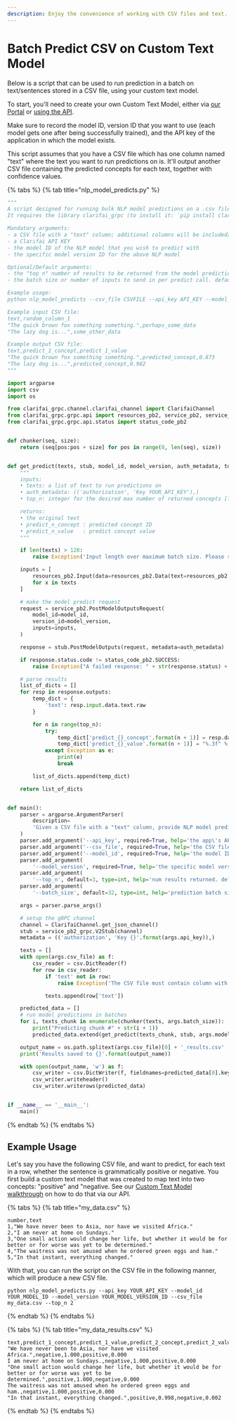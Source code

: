 ```yaml
---
description: Enjoy the convenience of working with CSV files and text.
---
```


# Batch Predict CSV on Custom Text Model

Below is a script that can be used to run prediction in a batch on text/sentences stored in a CSV file, using your custom text model.

To start, you'll need to create your own Custom Text Model, either via [our Portal](https://docs.clarifai.com/portal-guide/walkthroughs/pcustom-model-walkthrough) or [using the API](https://docs.clarifai.com/api-guide/walkthroughs/custom-model-walkthrough).

Make sure to record the model ID, version ID that you want to use \(each model gets one after being successfully trained\), and the API key of the application in which the model exists.

This script assumes that you have a CSV file which has one column named "text" where the text you want to run predictions on is. It'll output another CSV file containing the predicted concepts for each text, together with confidence values.

{% tabs %}
{% tab title="nlp\_model\_predicts.py" %}
```python
"""
A script designed for running bulk NLP model predictions on a .csv file of text entries.
It requires the library clarifai_grpc (to install it: `pip install clarifai_grpc`).

Mandatory arguments:
- a CSV file with a "text" column; additional columns will be included/returned in the output file
- a Clarifai API KEY
- the model ID of the NLP model that you wish to predict with
- the specific model version ID for the above NLP model

Optional/Default arguments:
- the "top n" number of results to be returned from the model predictions. default 3. [1-200]
- the batch size or number of inputs to send in per predict call. default 32. max 128.

Example usage:
python nlp_model_predicts --csv_file CSVFILE --api_key API_KEY --model_id MODEL_ID --model_version MODEL_VERSION

Example input CSV file:
text,random_column_1
"The quick brown fox something something.",perhaps_some_data
"The lazy dog is...",some_other_data

Example output CSV file:
text,predict_1_concept,predict_1_value
"The quick brown fox something something.",predicted_concept,0.873
"The lazy dog is...",predicted_concept,0.982
"""

import argparse
import csv
import os

from clarifai_grpc.channel.clarifai_channel import ClarifaiChannel
from clarifai_grpc.grpc.api import resources_pb2, service_pb2, service_pb2_grpc
from clarifai_grpc.grpc.api.status import status_code_pb2


def chunker(seq, size):
    return (seq[pos:pos + size] for pos in range(0, len(seq), size))


def get_predict(texts, stub, model_id, model_version, auth_metadata, top_n):
    """
    inputs:
    • texts: a list of text to run predictions on
    • auth_metadata: (('authorization', 'Key YOUR_API_KEY'),)
    • top_n: integer for the desired max number of returned concepts [limit 20]

    returns:
    • the original text
    • predict_n_concept : predicted concept ID
    • predict_n_value   : predict concept value
    """

    if len(texts) > 128:
        raise Exception('Input length over maximum batch size. Please send in batches less than 128.')

    inputs = [
        resources_pb2.Input(data=resources_pb2.Data(text=resources_pb2.Text(raw=x)))
        for x in texts
    ]

    # make the model predict request
    request = service_pb2.PostModelOutputsRequest(
        model_id=model_id,
        version_id=model_version,
        inputs=inputs,
    )

    response = stub.PostModelOutputs(request, metadata=auth_metadata)

    if response.status.code != status_code_pb2.SUCCESS:
        raise Exception("A failed response: " + str(response.status) + "\n\nFull response:\n" + str(response))

    # parse results
    list_of_dicts = []
    for resp in response.outputs:
        temp_dict = {
            'text': resp.input.data.text.raw
        }

        for n in range(top_n):
            try:
                temp_dict['predict_{}_concept'.format(n + 1)] = resp.data.concepts[n].id
                temp_dict['predict_{}_value'.format(n + 1)] = "%.3f" % resp.data.concepts[n].value
            except Exception as e:
                print(e)
                break

        list_of_dicts.append(temp_dict)

    return list_of_dicts


def main():
    parser = argparse.ArgumentParser(
        description=
        'Given a CSV file with a "text" column, provide NLP model predictions.'
    )
    parser.add_argument('--api_key', required=True, help='the app\'s API key', type=str)
    parser.add_argument('--csv_file', required=True, help='the CSV file with texts', type=str)
    parser.add_argument('--model_id', required=True, help='the model ID', type=str)
    parser.add_argument(
        '--model_version', required=True, help='the specific model version ID', type=str)
    parser.add_argument(
        '--top_n', default=3, type=int, help='num results returned. default 3. max 200.')
    parser.add_argument(
        '--batch_size', default=32, type=int, help='prediction batch size. default 32. max 128')

    args = parser.parse_args()

    # setup the gRPC channel
    channel = ClarifaiChannel.get_json_channel()
    stub = service_pb2_grpc.V2Stub(channel)
    metadata = (('authorization', 'Key {}'.format(args.api_key)),)

    texts = []
    with open(args.csv_file) as f:
        csv_reader = csv.DictReader(f)
        for row in csv_reader:
            if 'text' not in row:
                raise Exception('The CSV file must contain column with a header named text')

            texts.append(row['text'])

    predicted_data = []
    # run model predictions in batches
    for i, texts_chunk in enumerate(chunker(texts, args.batch_size)):
        print("Predicting chunk #" + str(i + 1))
        predicted_data.extend(get_predict(texts_chunk, stub, args.model_id, args.model_version, metadata, args.top_n))

    output_name = os.path.splitext(args.csv_file)[0] + '_results.csv'
    print('Results saved to {}'.format(output_name))

    with open(output_name, 'w') as f:
        csv_writer = csv.DictWriter(f, fieldnames=predicted_data[0].keys())
        csv_writer.writeheader()
        csv_writer.writerows(predicted_data)


if __name__ == '__main__':
    main()
```
{% endtab %}
{% endtabs %}

## Example Usage

Let's say you have the following CSV file, and want to predict, for each text in a row, whether the sentence is grammatically positive or negative. You first build a custom text model that was created to map text into two concepts: "positive" and "negative. See our [Custom Text Model walkthrough](https://docs.clarifai.com/api-guide/walkthroughs/custom-text-model-walkthrough) on how to do that via our API.

{% tabs %}
{% tab title="my\_data.csv" %}
```text
number,text
1,"We have never been to Asia, nor have we visited Africa."
2,"I am never at home on Sundays."
3,"One small action would change her life, but whether it would be for better or for worse was yet to be determined."
4,"The waitress was not amused when he ordered green eggs and ham."
5,"In that instant, everything changed."
```

With that, you can run the script on the CSV file in the following manner, which will produce a new CSV file.

```text
python nlp_model_predicts.py --api_key YOUR_API_KEY --model_id YOUR_MODEL_ID --model_version YOUR_MODEL_VERSION_ID --csv_file my_data.csv --top_n 2
```
{% endtab %}
{% endtabs %}

{% tabs %}
{% tab title="my\_data\_results.csv" %}
```text
text,predict_1_concept,predict_1_value,predict_2_concept,predict_2_value
"We have never been to Asia, nor have we visited Africa.",negative,1.000,positive,0.000
I am never at home on Sundays.,negative,1.000,positive,0.000
"One small action would change her life, but whether it would be for better or for worse was yet to be determined.",positive,1.000,negative,0.000
The waitress was not amused when he ordered green eggs and ham.,negative,1.000,positive,0.000
"In that instant, everything changed.",positive,0.998,negative,0.002
```
{% endtab %}
{% endtabs %}

